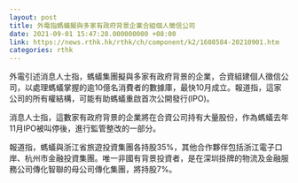 ```yaml
---
layout: post
title: 外電指螞蟻擬與多家有政府背景企業合組個人徵信公司
date: 2021-09-01 15:47:28.000000000 +08:00
link: https://news.rthk.hk/rthk/ch/component/k2/1608584-20210901.htm
categories: rthk
---
```


外電引述消息人士指，螞蟻集團擬與多家有政府背景的企業，合資組建個人徵信公司，以處理螞蟻掌握的逾10億名消費者的數據庫，最快10月成立。報道指，這家公司的所有權結構，可能有助螞蟻重啟首次公開發行(IPO)。

消息人士指，這數家有政府背景的企業將在合資公司持有大量股份，作為螞蟻去年11月IPO被叫停後，進行監管整改的一部分。

報道指，螞蟻與浙江省旅遊投資集團各持股35%，其他合作夥伴包括浙江電子口岸、杭州市金融投資集團。唯一非國有背景投資者，是在深圳掛牌的物流及金融服務公司傳化智聯的母公司傳化集團，將持股7%。
